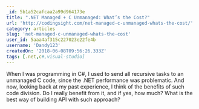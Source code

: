 ```yaml
---
_id: 5b1a52cafcaa2a99d964173e
title: ".NET Managed + C Unmanaged: What’s the Cost?"
url: 'http://codingsight.com/net-managed-c-unmanaged-whats-the-cost/'
category: articles
slug: 'net-managed-c-unmanaged-whats-the-cost'
user_id: 5aaa4af315c227023e22fe4b
username: 'Dandy123'
createdOn: '2018-06-08T09:56:26.333Z'
tags: [.net,c#,visual-studio]
---
```


When I was programming in C#, I used to send all recursive tasks to an unmanaged C code, since the .NET performance was problematic. And now, looking back at my past experience, I think of the benefits of such code division. Do I really benefit from it, and if yes, how much? What is the best way of building API with such approach?
